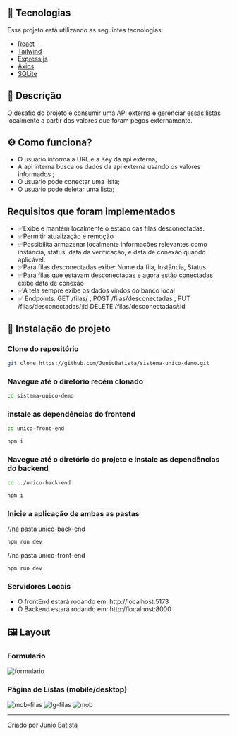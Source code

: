 ## 🚀 Tecnologias

Esse projeto está utilizando as seguintes tecnologias:

- [React](https://react.dev/)
- [Tailwind](https://tailwindcss.com/)
- [Express.js](https://expressjs.com/pt-br/)
- [Axios](https://axios-http.com/docs/instance)
- [SQLite](https://www.sqlite.org/)

## 📜 Descrição

O desafio do projeto é consumir uma API externa e gerenciar essas listas localmente a partir dos valores que foram pegos externamente.

## ⚙️ Como funciona?

- O usuário informa a URL e a Key da api externa;
- A api interna busca os dados da api externa usando os valores informados ;
- O usuário pode conectar uma lista;
- O usuário pode deletar uma lista;

 ## Requisitos que foram implementados
- ✅Exibe e mantém localmente o estado das filas desconectadas.
- ✅Permitir atualização e remoção
- ✅Possibilita armazenar localmente informações relevantes como instância, status, data da verificação, e data de conexão quando aplicável.
- ✅Para filas desconectadas exibe: Nome da fila, Instância, Status
- ✅Para filas que estavam desconectadas e agora estão conectadas exibe data de conexão
- ✅A tela sempre exibe os dados vindos do banco local
- ✅ Endpoints: GET /filas/ , POST /filas/desconectadas , PUT /filas/desconectadas/:id DELETE /filas/desconectadas/:id

## 🎲 Instalação do projeto

### Clone do repositório

```bash
git clone https://github.com/JunioBatista/sistema-unico-demo.git
```
### Navegue até o diretório recém clonado
```bash
cd sistema-unico-demo
```

###  instale as dependências do frontend

```bash
cd unico-front-end
```
```bash
npm i
```

### Navegue até o diretório do projeto e instale as dependências do backend
```bash
cd ../unico-back-end
```
```bash
npm i
```


### Inicie a aplicação de ambas as pastas
//na pasta unico-back-end
```bash
npm run dev 
```

//na pasta unico-front-end
```bash
npm run dev 
```
### Servidores Locais
- O frontEnd estará rodando em: http://localhost:5173
- O Backend estará rodando em: http://localhost:8000


## 🖼️ Layout

### Formulario 

![formulario](https://github.com/user-attachments/assets/37ac5f11-ebd5-4c0f-a42c-f6b387a16fe0)


### Página de Listas (mobile/desktop)
![mob-filas](https://github.com/user-attachments/assets/9612c6a3-475a-4267-890f-0c18df5cfedf)
![lg-filas](https://github.com/user-attachments/assets/ab01be72-b73a-4d82-9e8a-47f1b99ec8a9)
![mob](https://github.com/user-attachments/assets/adaaf048-1a12-4f04-8b93-5980a45cb4e9)

---




<p>Criado por <a href='https://github.com/JunioBatista/' target='_blank'>Junio Batista</a></p>

